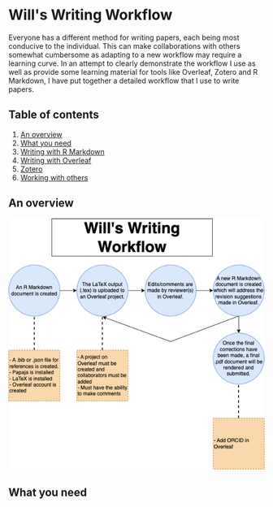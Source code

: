 # Will's Writing Workflow

Everyone has a different method for writing papers, each being most conducive to the individual. This can make collaborations with others somewhat cumbersome as adapting to a new workflow may require a learning curve. In an attempt to clearly demonstrate the workflow I use as well as provide some learning material for tools like Overleaf, Zotero and R Markdown, I have put together a detailed workflow that I use to write papers.

## Table of contents

1. [An overview](#1)
2. [What you need](#2)
3. [Writing with R Markdown](#3)
4. [Writing with Overleaf](#4)
5. [Zotero](#5)
6. [Working with others](#6)

## An overview <a name="1"></a>

<center>
    <img src="workflow.png" alt="workflow" class="workflow"/>
</center>

## What you need <a name="2"></a>

